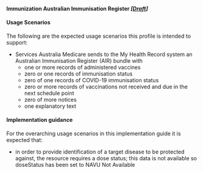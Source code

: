 #### Immunization Australian Immunisation Register  *[[Draft](http://hl7.org/fhir/stu3/valueset-publication-status.html)]*

#### Usage Scenarios
The following are the expected usage scenarios this profile is intended to support:
* Services Australia Medicare sends to the My Health Record system an Australian Immunisation Register (AIR) bundle with
  * one or more records of administered vaccines
  * zero or one records of immunisation status
  * zero of one records of COVID-19 immunisation status
  * zero or more records of vaccinations not received and due in the next schedule point
  * zero of more notices 
  * one explanatory text

#### Implementation guidance
For the overarching usage scenarios in this implementation guide it is expected that:
* in order to provide identification of a target disease to be protected against, the resource requires a dose status; this data is not available so doseStatus has been set to NAVU Not Available

